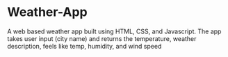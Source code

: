 # Weather-App
A web based weather app built using HTML, CSS, and Javascript. The app takes user input (city name) and returns the temperature, weather description, feels like temp, humidity, and wind speed
